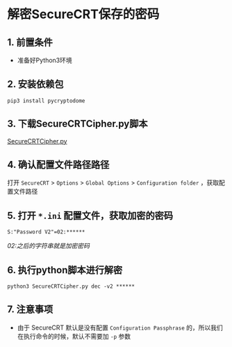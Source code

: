 # 解密SecureCRT保存的密码

## 1. 前置条件

- 准备好Python3环境

## 2. 安装依赖包

```shell
pip3 install pycryptodome
```

## 3. 下载SecureCRTCipher.py脚本

[SecureCRTCipher.py](https://github.com/xieshaohu/Decrypt-SecureCRT-password/blob/87bf032415243123188a27d115f22d9618331d91/SecureCRTCipher.py)

## 4. 确认配置文件路径路径

打开 `SecureCRT` > `Options` > `Global Options` > `Configuration folder` ，获取配置文件路径

## 5. 打开 `*.ini` 配置文件，获取加密的密码

```config
S:"Password V2"=02:******
```

*02:之后的字符串就是加密密码*

## 6. 执行python脚本进行解密

```shell
python3 SecureCRTCipher.py dec -v2 ******
```

## 7. 注意事项
- 由于 SecureCRT 默认是没有配置 `Configuration Passphrase` 的，所以我们在执行命令的时候，默认不需要加 `-p` 参数
